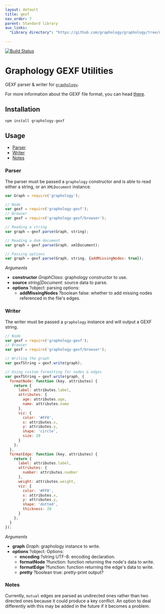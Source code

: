 ```yaml
---
layout: default
title: gexf
nav_order: 7
parent: Standard library
aux_links:
  "Library directory": "https://github.com/graphology/graphology/tree/master/src/gexf"
  
---
```


[![Build Status](/standard-library/gexf/workflows/Tests/badge.svg)](/standard-library/gexf/actions)

# Graphology GEXF Utilities

GEXF parser & writer for [`graphology`](..).

For more information about the GEXF file format, you can head [there](https://gexf.net).

## Installation

```
npm install graphology-gexf
```

## Usage

- [Parser](#parser)
- [Writer](#writer)
- [Notes](#notes)

### Parser

The parser must be passed a `graphology` constructor and is able to read either a string, or an `XMLDocument` instance.

```js
var Graph = require('graphology');

// Node
var gexf = require('graphology-gexf');
// Browser
var gexf = require('graphology-gexf/browser');

// Reading a string
var graph = gexf.parse(Graph, string);

// Reading a dom document
var graph = gexf.parse(Graph, xmlDocument);

// Passing options
var graph = gexf.parse(Graph, string, {addMissingNodes: true});
```

_Arguments_

- **constructor** _GraphClass_: graphology constructor to use.
- **source** _string\|Document_: source data to parse.
- **options** <span class="code">?object</span>: parsing options:
  - **addMissingNodes** <span class="code">?boolean</span> <span class="default">false</span>: whether to add missing nodes referenced in the file's edges.

### Writer

The writer must be passed a `graphology` instance and will output a GEXF string.

```js
// Node
var gexf = require('graphology-gexf');
// Browser
var gexf = require('graphology-gexf/browser');

// Writing the graph
var gexfString = gexf.write(graph);

// Using custom formatting for nodes & edges
var gexfString = gexf.write(graph, {
  formatNode: function (key, attributes) {
    return {
      label: attributes.label,
      attributes: {
        age: attributes.age,
        name: attributes.name
      },
      viz: {
        color: '#FF0',
        x: attributes.x,
        y: attributes.y,
        shape: 'circle',
        size: 20
      }
    };
  },
  formatEdge: function (key, attributes) {
    return {
      label: attributes.label,
      attributes: {
        number: attributes.number
      },
      weight: attributes.weight,
      viz: {
        color: '#FF0',
        x: attributes.x,
        y: attributes.y,
        shape: 'dotted',
        thickness: 20
      }
    };
  }
});
```

_Arguments_

- **graph** _Graph_: graphology instance to write.
- **options** <span class="code">?object</span>: Options:
  - **encoding** <span class="code">?string</span> <span class="default">UTF-8</span>: encoding declaration.
  - **formatNode** <span class="code">?function</span>: function returning the node's data to write.
  - **formatEdge** <span class="code">?function</span>: function returning the edge's data to write.
  - **pretty** <span class="code">?boolean</span> <span class="default">true</span>: pretty-print output?

### Notes

Currently, `mutual` edges are parsed as undirected ones rather than two directed ones because it could produce a key conflict. An option to deal differently with this may be added in the future if it becomes a problem.

